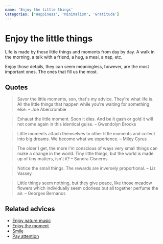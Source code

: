 ```yaml
---
name: 'Enjoy the little things'
Categories: ['Happiness', 'Minimalism', 'Gratitude']
---
```

# Enjoy the little things

Life is made by those little things and moments from day by day. A walk in the morning, a talk with a friend, a hug, a meal, a nap, etc.

Enjoy those details, they can seem meaningless, however, are the most important ones. The ones that fill us the most.

## Quotes

> Savor the little moments, son, that's my advice. They're what life is. All the little things that happen while you're waiting for something else. – Joe Abercrombie

> Exhaust the little moment. Soon it dies. And be it gash or gold it will not come again in this identical guise. – Gwendolyn Brooks

> Little moments attach themselves to other little moments and collect into big dreams. We become what we experience. – Miley Cyrus

> The older I get, the more I'm conscious of ways very small things can make a change in the world. Tiny little things, but the world is made up of tiny matters, isn't it? – Sandra Cisneros

> Notice the small things. The rewards are inversely proportional. – Liz Vassey

> Little things seem nothing, but they give peace, like those meadow flowers which individually seem odorless but all together perfume the air. – Georges Bernanos

## Related advices

- [Enjoy nature music](../Enjoy%20nature%20music/index.md)
- [Enjoy the moment](../Enjoy%20the%20moment/index.md)
- [Smile](../Smile/index.md)
- [Pay attention](../Pay%20attention/index.md)
